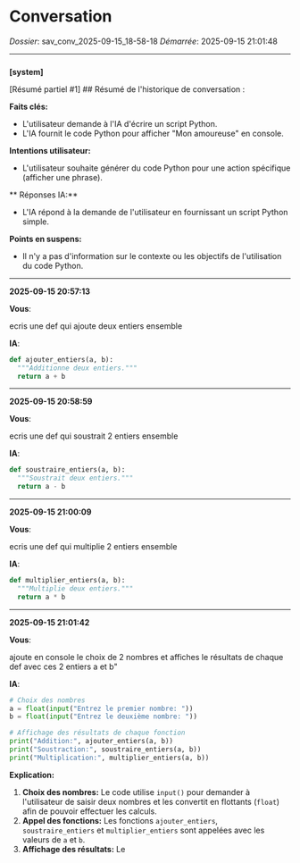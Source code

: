 # Conversation
_Dossier_: sav_conv_2025-09-15_18-58-18
_Démarrée_: 2025-09-15 21:01:48

---

###   
**[system]**

[Résumé partiel #1] ## Résumé de l'historique de conversation :

**Faits clés:** 
- L'utilisateur demande à l'IA d'écrire un script Python.
- L'IA fournit le code Python pour afficher "Mon amoureuse" en console.

**Intentions utilisateur:**
- L'utilisateur souhaite générer du code Python pour une action spécifique (afficher une phrase).

** Réponses IA:** 
- L'IA répond à la demande de l'utilisateur en fournissant un script Python simple.

**Points en suspens:**
-  Il n'y a pas d'information sur le contexte ou les objectifs de l'utilisation du code Python.

---
**2025-09-15 20:57:13**

**Vous**:

ecris une def qui ajoute deux entiers ensemble

**IA**:

```python
def ajouter_entiers(a, b):
  """Additionne deux entiers."""
  return a + b 
```

---
**2025-09-15 20:58:59**

**Vous**:

ecris une def qui soustrait 2 entiers ensemble

**IA**:

```python
def soustraire_entiers(a, b):
  """Soustrait deux entiers."""
  return a - b 
```

---
**2025-09-15 21:00:09**

**Vous**:

ecris une def qui multiplie 2 entiers ensemble

**IA**:

```python
def multiplier_entiers(a, b):
  """Multiplie deux entiers."""
  return a * b 
```

---
**2025-09-15 21:01:42**

**Vous**:

ajoute en console le choix de 2 nombres et affiches le résultats de chaque def avec ces 2 entiers a et b"

**IA**:

```python
# Choix des nombres
a = float(input("Entrez le premier nombre: "))
b = float(input("Entrez le deuxième nombre: "))

# Affichage des résultats de chaque fonction
print("Addition:", ajouter_entiers(a, b))
print("Soustraction:", soustraire_entiers(a, b))
print("Multiplication:", multiplier_entiers(a, b)) 
``` 


**Explication:**

1. **Choix des nombres:**  Le code utilise `input()` pour demander à l'utilisateur de saisir deux nombres et les convertit en flottants (`float`) afin de pouvoir effectuer les calculs.
2. **Appel des fonctions:** Les fonctions `ajouter_entiers`, `soustraire_entiers` et `multiplier_entiers` sont appelées avec les valeurs de `a` et `b`. 
3. **Affichage des résultats:** Le
